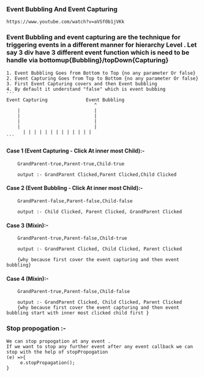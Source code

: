 ### Event Bubbling And Event Capturing 
    https://www.youtube.com/watch?v=aVSf0b1jVKk

   ### Event Bubbling and event capturing are the technique for triggering events in a different manner for hierarchy Level . Let say 3 div have 3 different event function which is need to be handle via bottomup{Bubbling}/topDown{Capturing}
    1. Event Bubbling Goes from Bottom to Top {no any parameter Or false}
    2. Event Capturing Goes from Top to Bottom {no any parameter Or false}
    3. First Event Capturing covers and then Event bubbling 
    4. By default it understand "false" which is event bubbing
    ```
    Event Capturing              Event Bubbling
                                    ^
        |                           | 
        |                           |
        |                           |
        |                           |
          | | | | | | | | | | | | |
    ```
   <script>
    const gp = document.getElementById("gp")
    gp.addEventListener("click",()=>{
        console.log("GrandParent Clicked")
    },true)
    </script>

   #### Case 1 (Event Capturing - Click At inner most Child):- 
        GrandParent-true,Parent-true,Child-true

        output :- GrandParent Clicked,Parent Clicked,Child Clicked
   #### Case 2 (Event Bubbling - Click At inner most Child):- 
        GrandParent-false,Parent-false,Child-false

        output :- Child Clicked, Parent Clicked, GrandParent Clicked
   #### Case 3 (Mixin):- 
        GrandParent-true,Parent-false,Child-true

        output :- GrandParent Clicked, Child Clicked, Parent Clicked

        {why because first cover the event capturing and then event bubbling}
   #### Case 4 (Mixin):- 
        GrandParent-true,Parent-false,Child-false

        output :- GrandParent Clicked, Child Clicked, Parent Clicked
        {why because first cover the event capturing and then event bubbling start with inner most clicked child first }

      

### Stop propogation :- 
    We can stop propogation at any event .
    If we want to stop any further event after any event callback we can stop with the help of stopPropogation
    (e) =>{
         e.stopPropagation();
    }


